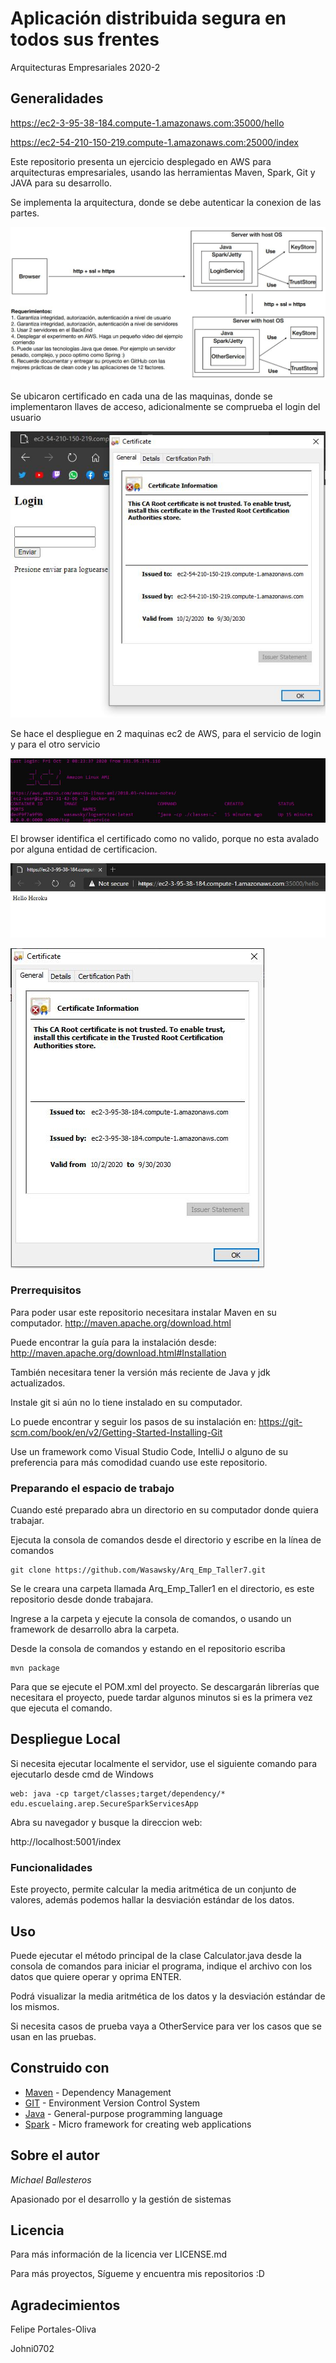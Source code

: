 # Aplicación distribuida segura en todos sus frentes

Arquitecturas Empresariales 2020-2

## Generalidades

https://ec2-3-95-38-184.compute-1.amazonaws.com:35000/hello

https://ec2-54-210-150-219.compute-1.amazonaws.com:25000/index

Este repositorio presenta un ejercicio desplegado en AWS para arquitecturas empresariales, usando las herramientas Maven, Spark, Git y JAVA para su desarrollo.

Se implementa la arquitectura, donde se debe autenticar la conexion de las partes.

![](/resources/img/taller.JPG)

Se ubicaron certificado en cada una de las maquinas, donde se implementaron llaves de acceso, adicionalmente se comprueba el login del usuario

![](/resources/img/Capture.JPG)

Se hace el despliegue en 2 maquinas ec2 de AWS, para el servicio de login y para el otro servicio

![](/resources/img/Capture2.JPG)

El browser identifica el certificado como no valido, porque no esta avalado por alguna entidad de certificacion.

![](/resources/img/Capture3.JPG)

![](/resources/img/Capture4.JPG)


### Prerrequisitos

Para poder usar este repositorio necesitara instalar Maven en su computador.
http://maven.apache.org/download.html

Puede encontrar la guía para la instalación desde:
http://maven.apache.org/download.html#Installation

También necesitara tener la versión más reciente de Java y jdk actualizados.

Instale git si aún no lo tiene instalado en su computador.

Lo puede encontrar y seguir los pasos de su instalación en:
https://git-scm.com/book/en/v2/Getting-Started-Installing-Git

Use un framework como Visual Studio Code, IntelliJ o alguno de su preferencia para más comodidad cuando use este repositorio.


### Preparando el espacio de trabajo

Cuando esté preparado abra un directorio en su computador donde quiera trabajar.

Ejecuta la consola de comandos desde el directorio y escribe en la línea de comandos

```
git clone https://github.com/Wasawsky/Arq_Emp_Taller7.git
```

Se le creara una carpeta llamada Arq_Emp_Taller1 en el directorio, es este repositorio desde donde trabajara.

Ingrese a la carpeta y ejecute la consola de comandos, o usando un framework de desarrollo abra la carpeta.

Desde la consola de comandos y estando en el repositorio escriba

```
mvn package
```

Para que se ejecute el POM.xml del proyecto.
Se descargarán librerías que necesitara el proyecto, puede tardar algunos minutos si es la primera vez que ejecuta el comando.

## Despliegue Local

Si necesita ejecutar localmente el servidor, use el siguiente comando para ejecutarlo desde cmd de Windows

```
web: java -cp target/classes;target/dependency/* edu.escuelaing.arep.SecureSparkServicesApp
```
Abra su navegador y busque la direccion web:

http://localhost:5001/index


### Funcionalidades

Este proyecto, permite calcular la media aritmética de un conjunto de valores, además podemos hallar la desviación estándar de los datos.

## Uso

Puede ejecutar el método principal de la clase Calculator.java desde la consola de comandos para iniciar el programa, indique el archivo con los datos que quiere operar y oprima ENTER.

Podrá visualizar la media aritmética de los datos y la desviación estándar de los mismos.

Si necesita casos de prueba vaya a OtherService para ver los casos que se usan en las pruebas. 

## Construido con

* [Maven](https://maven.apache.org/) - Dependency Management
* [GIT](https://git-scm.com/) - Environment Version Control System
* [Java](https://www.java.com/es/) - General-purpose programming language
* [Spark](http://sparkjava.com/) - Micro framework for creating web applications

## Sobre el autor

*Michael Ballesteros*

Apasionado por el desarrollo y la gestión de sistemas

## Licencia

Para más información de la licencia ver LICENSE.md

Para más proyectos, Sígueme y encuentra mis repositorios :D

## Agradecimientos

Felipe Portales-Oliva

Johni0702


